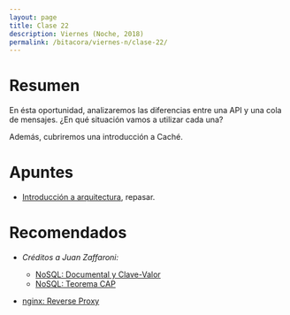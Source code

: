 ```yaml
---
layout: page
title: Clase 22
description: Viernes (Noche, 2018)
permalink: /bitacora/viernes-n/clase-22/
---
```

# Resumen
En ésta oportunidad, analizaremos las diferencias entre una API y una cola de mensajes. ¿En qué situación vamos a utilizar cada una?

Además, cubriremos una introducción a Caché.

# Apuntes
- [Introducción a arquitectura](https://docs.google.com/document/d/1XaKMrWPA0jntDK29gtEDRw-CoQgWXfHOmdbmihg4MpE/edit#heading=h.z9jwy1eurzt9), repasar.

# Recomendados
- _Créditos a Juan Zaffaroni:_
    - [NoSQL: Documental y Clave-Valor](https://drive.google.com/file/d/0B27PgUCCYOICWmhRX3RHdWtGUk0/view)
    - [NoSQL: Teorema CAP](https://drive.google.com/file/d/0B27PgUCCYOICWmhRX3RHdWtGUk0/view)

- [nginx: Reverse Proxy](https://www.nginx.com/resources/glossary/reverse-proxy-server/)